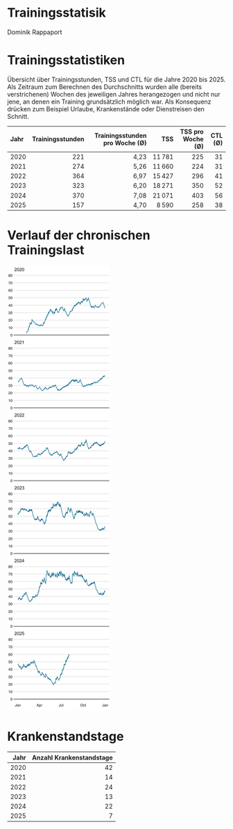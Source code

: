 Trainingsstatisik
================
Dominik Rappaport

# Trainingsstatistiken

Übersicht über Trainingsstunden, TSS und CTL für die Jahre 2020 bis
2025. Als Zeitraum zum Berechnen des Durchschnitts wurden alle (bereits
verstrichenen) Wochen des jeweiligen Jahres herangezogen und nicht nur
jene, an denen ein Training grundsätzlich möglich war. Als Konsequenz
drücken zum Beispiel Urlaube, Krankenstände oder Dienstreisen den
Schnitt.

| Jahr | Trainingsstunden | Trainingsstunden pro Woche (Ø) | TSS | TSS pro Woche (Ø) | CTL (Ø) |
|:---|---:|---:|---:|---:|---:|
| 2020 | 221 | 4,23 | 11 781 | 225 | 31 |
| 2021 | 274 | 5,26 | 11 660 | 224 | 31 |
| 2022 | 364 | 6,97 | 15 427 | 296 | 41 |
| 2023 | 323 | 6,20 | 18 271 | 350 | 52 |
| 2024 | 370 | 7,08 | 21 071 | 403 | 56 |
| 2025 | 157 | 4,70 | 8 590 | 258 | 38 |

# Verlauf der chronischen Trainingslast

![](trainingload_files/figure-gfm/unnamed-chunk-2-1.png)<!-- -->

# Krankenstandstage

| Jahr | Anzahl Krankenstandstage |
|-----:|-------------------------:|
| 2020 |                       42 |
| 2021 |                       14 |
| 2022 |                       24 |
| 2023 |                       13 |
| 2024 |                       22 |
| 2025 |                        7 |

